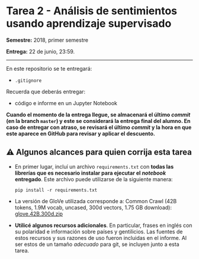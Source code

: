 # Tarea 2 - Análisis de sentimientos usando aprendizaje supervisado

**Semestre:** 2018, primer semestre

**Entrega:** 22 de junio, 23:59.

---

En este repositorio se te entregará:

* `.gitignore`

Recuerda que deberás entregar:

* código e informe en un Jupyter Notebook

**Cuando el momento de la entrega llegue, se almacenará el último *commit* (en la branch `master`) y este se considerará la entrega final del alumno. En caso de entregar con atraso, se revisará el último *commit* y la hora en que este aparece en GitHub para revisar y aplicar el descuento.**



## :warning: Algunos alcances para quien corrija esta tarea

- En primer lugar, incluí un archivo `requirements.txt` con **todas las librerías que es necesario instalar para ejecutar el *notebook* entregado**. Este archivo puede utilizarse de la siguiente manera:

  ```shell
  pip install -r requirements.txt
  ```

- La versión de GloVe utilizada corresponde a: Common Crawl (42B tokens, 1.9M vocab, uncased, 300d vectors, 1.75 GB download): [glove.42B.300d.zip](http://nlp.stanford.edu/data/glove.42B.300d.zip)

- **Utilicé algunos recursos adicionales**. En particular, frases en inglés con su polaridad e información sobre países y gentilicios. Las fuentes de estos recursos y sus razones de uso fueron incluidas en el informe. Al ser estos de un tamaño *adecuado* para git, se incluyen junto a esta tarea.